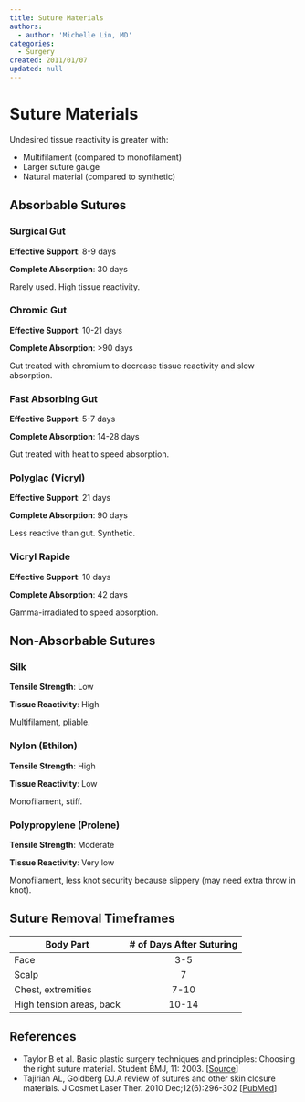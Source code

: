 ```yaml
---
title: Suture Materials
authors:
  - author: 'Michelle Lin, MD'
categories:
  - Surgery
created: 2011/01/07
updated: null
---
```


# Suture Materials

Undesired tissue reactivity is greater with:

- Multifilament (compared to monofilament)
- Larger suture gauge
- Natural material (compared to synthetic) 

## Absorbable Sutures

### Surgical Gut

**Effective Support**: 8-9 days

**Complete Absorption**: 30 days

Rarely used. High tissue reactivity.

### Chromic Gut

**Effective Support**: 10-21 days

**Complete Absorption**: \>90 days

Gut treated with chromium to decrease tissue reactivity and slow absorption.

### Fast Absorbing Gut

**Effective Support**: 5-7 days

**Complete Absorption**: 14-28 days

Gut treated with heat to speed absorption.

### Polyglac (Vicryl)

**Effective Support**: 21 days

**Complete Absorption**: 90 days

Less reactive than gut. Synthetic.

### Vicryl Rapide

**Effective Support**: 10 days

**Complete Absorption**: 42 days

Gamma-irradiated to speed absorption.

## Non-Absorbable Sutures

### Silk

**Tensile Strength**: Low

**Tissue Reactivity**: High

Multifilament, pliable.

### Nylon (Ethilon)

**Tensile Strength**: High

**Tissue Reactivity**: Low

Monofilament, stiff.

### Polypropylene (Prolene)

**Tensile Strength**: Moderate

**Tissue Reactivity**: Very low

Monofilament, less knot security because slippery (may need extra throw in knot).

## Suture Removal Timeframes

| **Body Part**            | **# of Days After Suturing** |
| ------------------------ | :--------------------------: |
| Face                     |              3-5             |
| Scalp                    |               7              |
| Chest, extremities       |             7-10             |
| High tension areas, back |             10-14            |

## References

- Taylor B et al. Basic plastic surgery techniques and principles: Choosing the right suture material. Student BMJ, 11: 2003. [[Source](http://www.docstoc.com/docs/81946959/Basic-plastic-surgery-techniques-and-principles-Choosing-the)]
- Tajirian AL, Goldberg DJ.A review of sutures and other skin closure materials. J Cosmet Laser Ther. 2010 Dec;12(6):296-302 [[PubMed](http://www.ncbi.nlm.nih.gov/pubmed/?term=21142740)]
